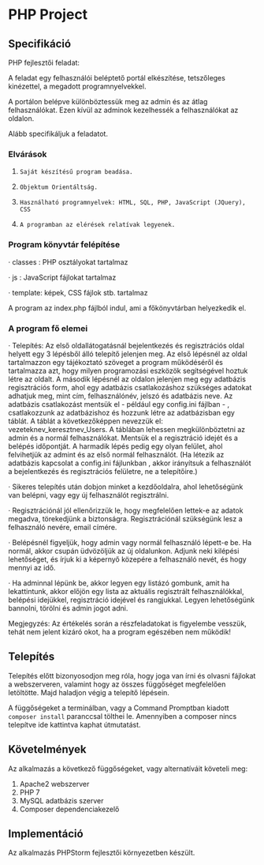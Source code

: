 # PHP Project

## Specifikáció
PHP fejlesztői feladat: 

A feladat egy felhasználói beléptető portál elkészítése, tetszőleges kinézettel, a megadott programnyelvekkel.

A portálon belépve különböztessük meg az admin és az átlag felhasználókat. Ezen kívül az adminok kezelhessék a felhasználókat az oldalon.

Alább specifikáljuk a feladatot.

### Elvárások

1.     Saját készítésű program beadása.

2.     Objektum Orientáltság.

3.     Használható programnyelvek: HTML, SQL, PHP, JavaScript (JQuery), CSS 

4.     A programban az elérések relatívak legyenek.

### Program könyvtár felépítése

·  classes : PHP osztályokat tartalmaz

·  js : JavaScript fájlokat tartalmaz

·  template: képek, CSS fájlok stb. tartalmaz

A program az index.php fájlból indul, ami a főkönyvtárban helyezkedik el.

### A program fő elemei

·  Telepítés: Az első oldallátogatásnál bejelentkezés és regisztrációs oldal helyett egy 3 lépésből álló telepítő jelenjen meg. Az első lépésnél az oldal tartalmazzon  egy tájékoztató szöveget a program működéséről és tartalmazza azt, hogy milyen programozási eszközök segítségével hoztuk létre az oldalt. A második lépésnél az oldalon jelenjen meg egy adatbázis regisztrációs form, ahol egy adatbázis csatlakozáshoz szükséges adatokat adhatjuk meg, mint cím, felhasználónév, jelszó és adatbázis neve. Az adatbázis csatlakozást mentsük el - például egy config.ini fájlban - , csatlakozzunk az adatbázishoz és hozzunk létre az adatbázisban egy táblát. A táblát a következőképpen nevezzük el: vezeteknev_keresztnev_Users. A táblában lehessen megkülönböztetni az admin és a normál felhasználókat. Mentsük el a regisztráció idejét és a belépés időpontját. A harmadik lépés pedig egy olyan felület, ahol felvihetjük az admint és az első normál felhasználót. (Ha létezik az adatbázis kapcsolat a config.ini fájlunkban , akkor irányítsuk a felhasználót a bejelentkezés és regisztrációs felületre, ne a telepítőire.)

·  Sikeres telepítés után dobjon minket a kezdőoldalra, ahol lehetőségünk van belépni, vagy egy új felhasználót regisztrálni.

·  Regisztrációnál jól ellenőrizzük le, hogy megfelelően lettek-e az adatok megadva, törekedjünk a biztonságra. Regisztrációnál szükségünk lesz a felhasználó nevére, email címére.

·  Belépésnél figyeljük, hogy admin vagy normál felhasználó lépett-e be. Ha normál, akkor csupán üdvözöljük az új oldalunkon. Adjunk neki kilépési lehetőséget, és írjuk ki a képernyő közepére a felhasználó nevét, és hogy mennyi az idő.

·  Ha adminnal lépünk be, akkor legyen egy listázó gombunk, amit ha lekattintunk, akkor előjön egy lista az aktuális regisztrált felhasználókkal, belépési idejükkel, regisztráció idejével és rangjukkal. Legyen lehetőségünk bannolni, törölni és admin jogot adni. 

Megjegyzés: Az értékelés során a részfeladatokat is figyelembe vesszük, tehát nem jelent kizáró okot, ha a program egészében nem működik!

## Telepítés

Telepítés előtt bizonyosodjon meg róla, hogy joga van írni és olvasni fájlokat a webszerveren, valamint hogy az összes függőséget megfelelően letöltötte. Majd haladjon végig a telepítő lépésein.

A függőségeket a terminálban, vagy a Command Promptban kiadott ```composer install``` paranccsal tölthei le. Amennyiben a composer nincs telepítve ide kattintva kaphat útmutatást.

## Követelmények

Az alkalmazás a következő függőségeket, vagy alternatíváit követeli meg:

1. Apache2 webszerver
2. PHP 7
3. MySQL adatbázis szerver
4. Composer dependenciakezelő

## Implementáció
Az alkalmazás PHPStorm fejlesztői környezetben készült.

